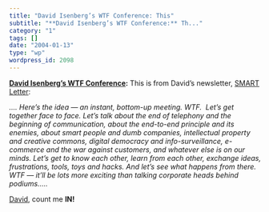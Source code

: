 ```yaml
---
title: "David Isenberg’s WTF Conference: This"
subtitle: "**David Isenberg’s WTF Conference:** Th..."
category: "1"
tags: []
date: "2004-01-13"
type: "wp"
wordpress_id: 2098
---
```

**[David Isenberg’s WTF Conference](http://www.isen.com/blog/archives/2004_01_01_archive.html):** This is from David’s newsletter, [SMART Letter](http://isen.com/):

> 
*…. Here’s the idea — an instant, bottom-up meeting. WTF.  Let’s get together face to face. Let’s talk about the end of telephony and the beginning of communication, about the end-to-end principle and its enemies, about smart people and dumb companies, intellectual property and creative commons, digital democracy and info-surveillance, e-commerce and the war against customers, and whatever else is on our minds. Let’s get to know each other, learn from each other, exchange ideas, frustrations, tools, toys and hacks. And let’s see what happens from there. WTF — it’ll be lots more exciting than talking corporate heads behind podiums…..*

[David](http://www.isen.com/blog/), count me **IN!**